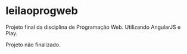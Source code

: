 # leilaoprogweb
Projeto final da disciplina de Programação Web. Utilizando AngularJS e Play.

Projeto não finalizado.
